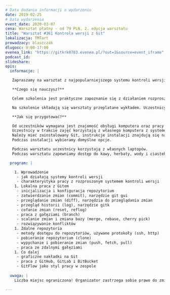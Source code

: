 ```yaml
---
# Data dodania informacji o wydarzeniu
date: 2019-02-25
# Data wydarzenia
event_date: 2020-03-07
cena: Warsztat płatny - od 79 PLN, 2. edycja warsztatu
title: "Warsztat #361 Kontrola wersji z Git"
lokalizacja: TMTart
prowadzacy: blaszczak
dlugosc: 9:00-17:00
evenea_link: "https://gitkrk0703.evenea.pl/?out=1&source=event_iframe"
podcast_id:
slideshare:
opis:
  informacje: |

   Zapraszamy na warsztat z najpopularniejszego systemu kontroli wersji.

   **Czego się nauczysz?**

   Celem szkolenia jest praktyczne zapoznanie się z działaniem rozproszonego systemu kontroli wersji Git. Omówiony zostanie styl pracy z Gitem uwzględniający dobre praktyki oraz podstawowe polecenia dostępne w tym narzędziu. Szczególny nacisk położony jest na typowe sytuacje, które stwarzają najwięcej problemów początkującym użytkownikom, takie jak rozwiązywanie konfliktów, wycofywanie zmian czy praca ze zdalnymi gałęziami.

   Na szkolenie składają się warsztaty przeplatane wykładem. Uczestnicy będą na bieżąco wykonywali różnorodne ćwiczenia, które pozwolą im zapoznać się z Gitem oraz będą łącznikiem pomiędzy kolejnymi tematami poruszanymi w trakcie szkolenia.

   **Jak się przygotować?**

   Od uczestników wymagana jest znajomość obsługi komputera oraz pracy w konsoli.
   Uczestnicy w trakcie zajęć korzystają z własnego komputera z systemem Windows, Linux lub macOS.
   Należy mieć zainstalowany Git, instrukcje instalacji znajdują się na: https://git-scm.com/downloads
   Podczas instalacji wybieramy domyślne opcje.

   Podczas warsztatu uczestnicy korzystają z własnych laptopów. 
   Podczas warsztatu zapewniamy dostęp do kawy, herbaty, wody i ciastek. W porze obiadowej zapewniamy lunch.

  program: |

    1. Wprowadzenie
     - jak działają systemy kontroli wersji
     - charakterystyka pracy z rozproszonym systemem kontroli wersji
    1. Lokalna praca z Gitem
     - inicjalizacja i konfiguracja repozytorium
     - zatwierdzanie zmian (commit), narzędzie git gui
     - przeglądanie zmian (diff), narzędzia do przeglądania zmian
     - przegląd historii (log), narzędzie gitk
     - cofanie zmian (reset, reflog)
     - praca z gałęziami (branch)
     - scalanie zmian i zmiana bazy (merge, rebase, cherry pick)
     - rozwiązywanie konfliktów
    1. Zdalne repozytoria
     - metody dostępu do repozytoriów, używane protokoły (ssh, http)
     - pobieranie repozytorium (clone)
     - wypychanie i pobieranie zmian (push, fetch, pull)
     - praca ze zdalnymi gałęziami
    1. Co dalej
     - graficzne nakładki na Git
     - praca z GitHub, GitLab i BitBucket
     - GitFlow jako styl pracy w zespole
  
  uwaga: |
    Liczba miejsc ograniczona! Organizator zastrzega sobie prawo do zmiany lokalizacji wydarzenia oraz jego odwołania w przypadku niezgłoszenia się minimalnej liczby uczestników.

---
```

